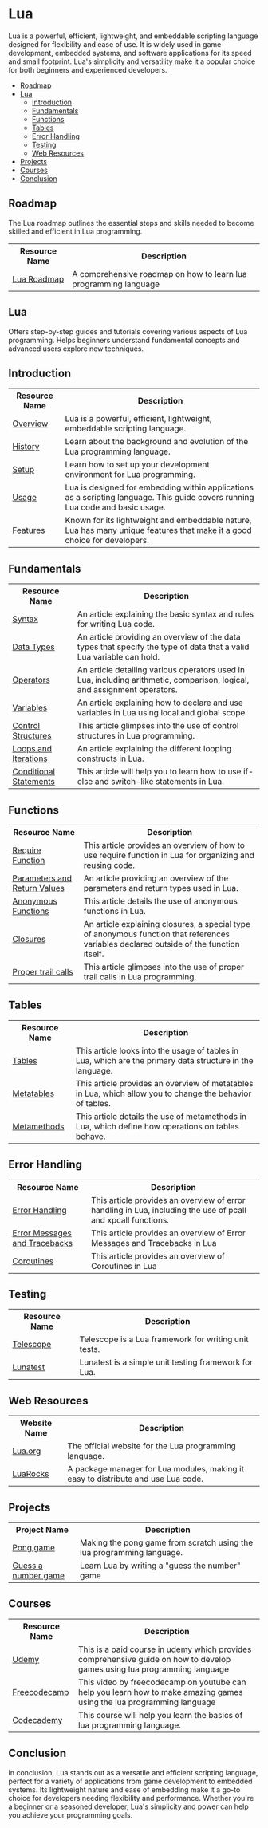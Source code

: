 # Lua 
Lua is a powerful, efficient, lightweight, and embeddable scripting language designed for flexibility and ease of use. It is widely used in game development, embedded systems, and software applications for its speed and small footprint. Lua's simplicity and versatility make it a popular choice for both beginners and experienced developers.
- [Roadmap](#roadmap)<br>
- [Lua](#lua)<br>
   - [Introduction](#introduction)<br>
   - [Fundamentals](#fundamentals)<br>
   - [Functions](#functions)<br>
   - [Tables](#tables)<br>
   - [Error Handling](#error-handling)<br>
   - [Testing](#testing)<br>
   - [Web Resources](#web-resources)<br>
- [Projects](#projects)<br> 
- [Courses](#courses)
- [Conclusion](#conclusion)

## Roadmap
The Lua roadmap outlines the essential steps and skills needed to become skilled and efficient in Lua programming.

<table width="100%" id="Roadmap">
  <tr>
    <th>Resource Name</th>
    <th>Description</th>
  </tr>
  <tr>
    <td><a href="https://medium.com/@abelspeake/mastering-lua-in-2-weeks-a-comprehensive-guide-to-rapid-learning-b339057f90d4#:~:text=Day%201%E2%80%932%3A%20Understanding%20the,Basic%20operations">Lua Roadmap</a></td>
    <td>A comprehensive roadmap on how to learn lua programming language</td>
  </tr>
</table>

## Lua
Offers step-by-step guides and tutorials covering various aspects of Lua programming.
Helps beginners understand fundamental concepts and advanced users explore new techniques.

## Introduction

<table width="100%">
  <tr>
    <th>Resource Name</th>
    <th>Description</th>
  </tr>
  <tr>
    <td><a href="https://www.lua.org/">Overview</a></td>
    <td>Lua is a powerful, efficient, lightweight, embeddable scripting language.</td>
  </tr>
  <tr>
    <td><a href="https://www.lua.org/about.html">History</a></td>
    <td>Learn about the background and evolution of the Lua programming language.</td>
  </tr>
  <tr>
    <td><a href="https://www.lua.org/download.html">Setup</a></td>
    <td>Learn how to set up your development environment for Lua programming.</td>
  </tr>
  <tr>
    <td><a href="https://www.lua.org/manual/5.4/manual.html#3">Usage</a></td>
    <td>Lua is designed for embedding within applications as a scripting language. This guide covers running Lua code and basic usage.</td>
  </tr>
  <tr>
    <td><a href="https://www.lua.org/manual/5.4/manual.html#4">Features</a></td>
    <td>Known for its lightweight and embeddable nature, Lua has many unique features that make it a good choice for developers.</td>
  </tr>
</table>

## Fundamentals
<table width="100%">
  <tr>
    <th>Resource Name</th>
    <th>Description</th>
  </tr>
  <tr>
    <td><a href="https://www.lua.org/manual/5.4/manual.html#3.1">Syntax</a></td>
    <td>An article explaining the basic syntax and rules for writing Lua code.</td>
  </tr>
  <tr>
    <td><a href="https://www.lua.org/manual/5.4/manual.html#2.1">Data Types</a></td>
    <td>An article providing an overview of the data types that specify the type of data that a valid Lua variable can hold.</td>
  </tr>
  <tr>
    <td><a href="https://www.lua.org/manual/5.4/manual.html#3.4.1">Operators</a></td>
    <td>An article detailing various operators used in Lua, including arithmetic, comparison, logical, and assignment operators.</td>
  </tr>
  <tr>
    <td><a href="https://www.lua.org/manual/5.4/manual.html#3.2.1">Variables</a></td>
    <td>An article explaining how to declare and use variables in Lua using local and global scope.</td>
  </tr>
  <tr>
    <td><a href="https://www.lua.org/manual/5.4/manual.html#3.3.4">Control Structures</a></td>
    <td>This article glimpses into the use of control structures in Lua programming.</td>
  </tr>
  <tr>
    <td><a href="https://www.lua.org/manual/5.4/manual.html#3.3.5">Loops and Iterations</a></td>
    <td>An article explaining the different looping constructs in Lua.</td>
  </tr>
  <tr>
    <td><a href="https://www.lua.org/manual/5.4/manual.html#3.3.2">Conditional Statements</a></td>
    <td>This article will help you to learn how to use if-else and switch-like statements in Lua.</td>
  </tr>
</table>

## Functions
<table width="100%">
  <tr>
    <th>Resource Name</th>
    <th>Description</th>
  </tr>
   <tr>
    <td><a href="https://www.lua.org/pil/8.1.html">Require Function</a></td>
    <td>This article provides an overview of how to use require function in Lua for organizing and reusing code.</td>
  </tr>
  <tr>
    <td><a href="https://www.lua.org/manual/5.4/manual.html#3.4.6">Parameters and Return Values</a></td>
    <td>An article providing an overview of the parameters and return types used in Lua.</td>
  </tr>
  <tr>
    <td><a href="https://www.lua.org/manual/5.4/manual.html#3.4.7">Anonymous Functions</a></td>
    <td>This article details the use of anonymous functions in Lua.</td>
  </tr>
  <tr>
    <td><a href="https://www.lua.org/manual/5.4/manual.html#3.4.7">Closures</a></td>
    <td>An article explaining closures, a special type of anonymous function that references variables declared outside of the function itself.</td>
  </tr>
  <tr>
    <td><a href="https://www.lua.org/pil/6.3.html">Proper trail calls</a></td>
    <td>This article glimpses into the use of proper trail calls in Lua programming.</td>
  </tr>
</table>

## Tables

<table width="100%">
  <tr>
    <th>Resource Name</th>
    <th>Description</th>
  </tr>
  <tr>
    <td><a href="https://www.lua.org/manual/5.4/manual.html#2.1">Tables</a></td>
    <td>This article looks into the usage of tables in Lua, which are the primary data structure in the language.</td>
  </tr>
    <tr>
    <td><a href="https://www.lua.org/manual/5.4/manual.html#2.4">Metatables</a></td>
    <td>This article provides an overview of metatables in Lua, which allow you to change the behavior of tables.</td>
  </tr>
  <tr>
    <td><a href="https://www.lua.org/manual/5.4/manual.html#2.4.1">Metamethods</a></td>
    <td>This article details the use of metamethods in Lua, which define how operations on tables behave.</td>
  </tr>
</table>

## Error Handling

<table width="100%">
  <tr>
    <th>Resource Name</th>
    <th>Description</th>
  </tr>
  <tr>
    <td><a href="https://www.lua.org/pil/8.4.html">Error Handling</a></td>
    <td>This article provides an overview of error handling in Lua, including the use of pcall and xpcall functions.</td>
  </tr>
     <tr>
    <td><a href="https://www.lua.org/pil/8.5.html">Error Messages and Tracebacks</a></td>
    <td>This article provides an overview of Error Messages and Tracebacks in Lua</td>
  </tr>
        <tr>
    <td><a href="https://www.lua.org/pil/9.html">Coroutines</a></td>
    <td>This article provides an overview of Coroutines in Lua</td>
  </tr>
</table>

## Testing

<table width="100%">
  <tr>
    <th>Resource Name</th>
    <th>Description</th>
  </tr>
  <tr>
    <td><a href="https://a2nb.medium.com/neovim-config-from-scratch-1ea808b4d44c">Telescope</a></td>
    <td>Telescope is a Lua framework for writing unit tests.</td>
  </tr>
  <tr>
    <td><a href="https://luarocks.org/modules/luarocks/lunatest">Lunatest</a></td>
    <td>Lunatest is a simple unit testing framework for Lua.</td>
  </tr>
</table>

## Web Resources

<table width="100%">
  <tr>
    <th>Website Name</th>
    <th>Description</th>
  </tr>
  <tr>
    <td><a href="https://www.lua.org/">Lua.org</a></td>
    <td>The official website for the Lua programming language.</td>
  </tr>

  <tr>
    <td><a href="https://luarocks.org/">LuaRocks</a></td>
    <td>A package manager for Lua modules, making it easy to distribute and use Lua code.</td>
  </tr>
</table>


## Projects
<table width="100%">
  <tr>
    <th>Project Name</th>
    <th>Description</th>
  </tr>
  <tr>
    <td><a href = "https://www.youtube.com/watch?v=3CRIhC_2wTI&t=2s">Pong game</td>
    <td>Making the pong game from scratch using the lua programming language.</td>
  </tr>
  <tr>
    <td><a href = "https://www.youtube.com/watch?v=HlvM_gEdgdQ">Guess a number game</td>
    <td>Learn Lua by writing a "guess the number" game</td>
  </tr>

</table>

## Courses

<table width="100%">
  <tr>
    <th>Resource Name</th>
    <th>Description</th>
  </tr>
  <tr>
    <td><a href="https://www.udemy.com/course/lua-love/">Udemy</a></td>
    <td>This is a paid course in udemy which provides comprehensive guide on how to develop games using lua programming language</td>
  </tr>
  <tr>
    <td><a href="https://www.youtube.com/watch?v=I549C6SmUnk">Freecodecamp</a></td>
    <td>This video by freecodecamp on youtube can help you learn how to make amazing games using the lua programming language</td>
  </tr>
  <tr>
    <td><a href="https://www.codecademy.com/learn/learn-lua">Codecademy</a></td>
    <td>This course will help you learn the basics of lua programming language.</td>
  </tr>
</table>

## Conclusion

In conclusion, Lua stands out as a versatile and efficient scripting language, perfect for a variety of applications from game development to embedded systems. Its lightweight nature and ease of embedding make it a go-to choice for developers needing flexibility and performance. Whether you're a beginner or a seasoned developer, Lua's simplicity and power can help you achieve your programming goals.
